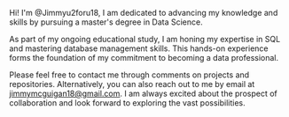 Hi! I'm @Jimmyu2foru18, 
I am dedicated to advancing my knowledge and skills by pursuing a master's degree in Data Science.

As part of my ongoing educational study, 
I am honing my expertise in SQL and mastering database management skills. 
This hands-on experience forms the foundation of my commitment to becoming a data professional.

Please feel free to contact me through comments on projects and repositories.
Alternatively, you can also reach out to me by email at jimmymcguigan18@gmail.com. 
I am always excited about the prospect of collaboration and look forward to exploring the vast possibilities. 


<!---
Jimmyu2foru18/Jimmyu2foru18 is a ✨ special ✨ repository because its `README.md` (this file) appears on your GitHub profile.
You can click the Preview link to take a look at your changes.
--->
